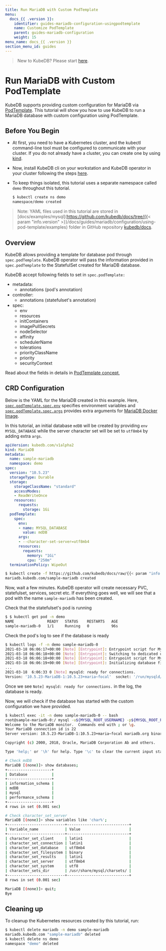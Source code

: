 ```yaml
---
title: Run MariaDB with Custom PodTemplate
menu:
  docs_{{ .version }}:
    identifier: guides-mariadb-configuration-usingpodtemplate
    name: Customize PodTemplate
    parent: guides-mariadb-configuration
    weight: 15
menu_name: docs_{{ .version }}
section_menu_id: guides
---
```


> New to KubeDB? Please start [here](/docs/README.md).

# Run MariaDB with Custom PodTemplate

KubeDB supports providing custom configuration for MariaDB via [PodTemplate](/docs/guides/mariadb/concepts/mariadb/#specpodtemplate). This tutorial will show you how to use KubeDB to run a MariaDB database with custom configuration using PodTemplate.

## Before You Begin

- At first, you need to have a Kubernetes cluster, and the kubectl command-line tool must be configured to communicate with your cluster. If you do not already have a cluster, you can create one by using [kind](https://kind.sigs.k8s.io/docs/user/quick-start/).

- Now, install KubeDB cli on your workstation and KubeDB operator in your cluster following the steps [here](/docs/setup/README.md).

- To keep things isolated, this tutorial uses a separate namespace called `demo` throughout this tutorial.

  ```bash
  $ kubectl create ns demo
  namespace/demo created
  ```

> Note: YAML files used in this tutorial are stored in [docs/examples/mysql](https://github.com/kubedb/docs/tree/{{< param "info.version" >}}/docs/guides/mariadb/configuration/using-pod-template/examples) folder in GitHub repository [kubedb/docs](https://github.com/kubedb/docs).

## Overview

KubeDB allows providing a template for database pod through `spec.podTemplate`. KubeDB operator will pass the information provided in `spec.podTemplate` to the StatefulSet created for MariaDB database.

KubeDB accept following fields to set in `spec.podTemplate:`

- metadata:
  - annotations (pod's annotation)
- controller:
  - annotations (statefulset's annotation)
- spec:
  - env
  - resources
  - initContainers
  - imagePullSecrets
  - nodeSelector
  - affinity
  - schedulerName
  - tolerations
  - priorityClassName
  - priority
  - securityContext

Read about the fields in details in [PodTemplate concept](/docs/guides/mariadb/concepts/mariadb/#specpodtemplate),

## CRD Configuration

Below is the YAML for the MariaDB created in this example. Here, [`spec.podTemplate.spec.env`](/docs/guides/mariadb/concepts/mariadb/#specpodtemplatespecenv) specifies environment variables and [`spec.podTemplate.spec.args`](/docs/guides/mariadb/concepts/mariadb/#specpodtemplatespecargs) provides extra arguments for [MariaDB Docker Image](https://hub.docker.com/_/mariadb/).

In this tutorial, an initial database `mdDB` will be created by providing `env` `MYSQL_DATABASE` while the server character set will be set to `utf8mb4` by adding extra `args`. 

```yaml
apiVersion: kubedb.com/v1alpha2
kind: MariaDB
metadata:
  name: sample-mariadb
  namespace: demo
spec:
  version: "10.5.23"
  storageType: Durable
  storage:
    storageClassName: "standard"
    accessModes:
    - ReadWriteOnce
    resources:
      requests:
        storage: 1Gi
  podTemplate:
    spec:
      env:
      - name: MYSQL_DATABASE
        value: mdDB
      args:
      - --character-set-server=utf8mb4
      resources:
        requests:
          memory: "1Gi"
          cpu: "250m"
  terminationPolicy: WipeOut
```


```bash
$ kubectl create -f https://github.com/kubedb/docs/raw/{{< param "info.version" >}}/docs/guides/mariadb/configuration/using-pod-template/examples/md-misc-config.yaml
mariadb.kubedb.com/sample-mariadb created
```

Now, wait a few minutes. KubeDB operator will create necessary PVC, statefulset, services, secret etc. If everything goes well, we will see that a pod with the name `sample-mariadb` has been created.

Check that the statefulset's pod is running

```bash
$ $ kubectl get pod -n demo
NAME               READY   STATUS    RESTARTS   AGE
sample-mariadb-0   1/1     Running   0          96s
```

Check the pod's log to see if the database is ready

```bash
$ kubectl logs -f -n demo sample-mariadb-0
2021-03-18 06:06:17+00:00 [Note] [Entrypoint]: Entrypoint script for MySQL Server 1:10.5.23+maria~focal started.
2021-03-18 06:06:18+00:00 [Note] [Entrypoint]: Switching to dedicated user 'mysql'
2021-03-18 06:06:18+00:00 [Note] [Entrypoint]: Entrypoint script for MySQL Server 1:10.5.23+maria~focal started.
2021-03-18 06:06:19+00:00 [Note] [Entrypoint]: Initializing database files
...
2021-03-18  6:06:33 0 [Note] mysqld: ready for connections.
Version: '10.5.23-MariaDB-1:10.5.23+maria~focal'  socket: '/run/mysqld/mysqld.sock'  port: 3306  mariadb.org binary distribution
```

Once we see `Note] mysqld: ready for connections.` in the log, the database is ready.

Now, we will check if the database has started with the custom configuration we have provided.

```bash
$ kubectl exec -it -n demo sample-mariadb-0 -- bash
root@sample-mariadb-0:/ mysql -u${MYSQL_ROOT_USERNAME} -p${MYSQL_ROOT_PASSWORD}
Welcome to the MariaDB monitor.  Commands end with ; or \g.
Your MariaDB connection id is 22
Server version: 10.5.23-MariaDB-1:10.5.23+maria~focal mariadb.org binary distribution

Copyright (c) 2000, 2018, Oracle, MariaDB Corporation Ab and others.

Type 'help;' or '\h' for help. Type '\c' to clear the current input statement.

# Check mdDB
MariaDB [(none)]> show databases;
+--------------------+
| Database           |
+--------------------+
| information_schema |
| mdDB               |
| mysql              |
| performance_schema |
+--------------------+
4 rows in set (0.001 sec)

# Check character_set_server
MariaDB [(none)]> show variables like 'char%';
+--------------------------+----------------------------+
| Variable_name            | Value                      |
+--------------------------+----------------------------+
| character_set_client     | latin1                     |
| character_set_connection | latin1                     |
| character_set_database   | utf8mb4                    |
| character_set_filesystem | binary                     |
| character_set_results    | latin1                     |
| character_set_server     | utf8mb4                    |
| character_set_system     | utf8                       |
| character_sets_dir       | /usr/share/mysql/charsets/ |
+--------------------------+----------------------------+
8 rows in set (0.001 sec)

MariaDB [(none)]> quit;
Bye
```

## Cleaning up

To cleanup the Kubernetes resources created by this tutorial, run:

```bash
$ kubectl delete mariadb -n demo sample-mariadb
mariadb.kubedb.com "sample-mariadb" deleted
$ kubectl delete ns demo
namespace "demo" deleted
```
